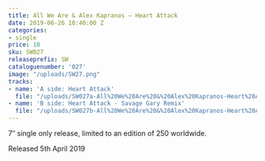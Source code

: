 ```yaml
---
title: All We Are & Alex Kapranos – Heart Attack
date: 2019-06-26 10:40:00 Z
categories:
- single
price: 10
sku: SW027
releaseprefix: SW
cataloguenumber: '027'
image: "/uploads/SW27.png"
tracks:
- name: 'A side: Heart Attack'
  file: "/uploads/SW027a-All%20We%20Are%20&%20Alex%20Kapranos-Heart%20Attack.mp3"
- name: 'B side: Heart Attack - Savage Gary Remix'
  file: "/uploads/SW027b-All%20We%20Are%20&%20Alex%20Kapranos-Heart%20Attack-Savage%20Gary%20Remix.mp3"
---
```


7″ single only release, limited to an edition of 250 worldwide.

Released 5th April 2019